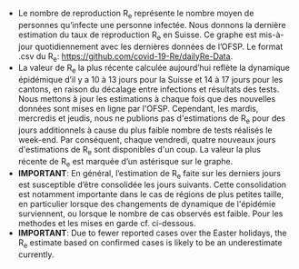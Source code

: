 - Le nombre de reproduction R<sub>e</sub> représente le nombre moyen de personnes qu’infecte une personne infectée. Nous donnons la dernière estimation du taux de reproduction R<sub>e</sub> en Suisse. Ce graphe est mis-à-jour quotidiennement avec les dernières données de l’OFSP. Le format .csv du R<sub>e</sub>: https://github.com/covid-19-Re/dailyRe-Data.
- La valeur de R<sub>e</sub> la plus récente calculée aujourd’hui reflète la dynamique épidémique d’il y a 10 à 13 jours pour la Suisse et 14 à 17 jours pour les cantons, en raison du décalage entre infections et résultats des tests. Nous mettons à jour les estimations à chaque fois que des nouvelles données sont mises en ligne par l'OFSP. Cependant, les mardis, mercredis et jeudis, nous ne publions pas d'estimations de R<sub>e</sub> pour des jours additionnels à cause du plus faible nombre de tests réalisés le week-end. Par conséquent, chaque vendredi, quatre nouveaux jours d'estimations de R<sub>e</sub> sont disponibles d'un coup. La valeur la plus récente de R<sub>e</sub> est marquée d’un astérisque sur le graphe.
- **IMPORTANT**: En général, l’estimation de R<sub>e</sub> faite sur les derniers jours est susceptible d’être consolidée les jours suivants. Cette consolidation est notamment importante dans le cas de régions de plus petites taille, en particulier lorsque des changements de dynamique de l'épidémie surviennent, ou lorsque le nombre de cas observés est faible. Pour les methodes et les mises en garde cf. ci-dessous.
- **IMPORTANT**: Due to fewer reported cases over the Easter holidays, the R<sub>e</sub> estimate based on confirmed cases is likely to be an underestimate currently.
